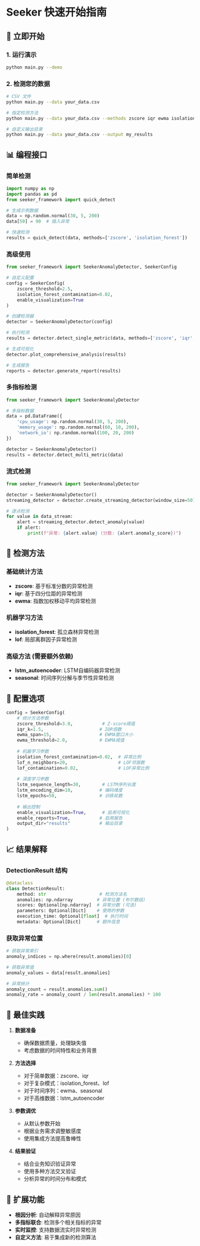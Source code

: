 # Seeker 快速开始指南

## 🚀 立即开始

### 1. 运行演示
```bash
python main.py --demo
```

### 2. 检测您的数据
```bash
# CSV 文件
python main.py --data your_data.csv

# 指定检测方法
python main.py --data your_data.csv --methods zscore iqr ewma isolation_forest

# 自定义输出目录
python main.py --data your_data.csv --output my_results
```

## 📊 编程接口

### 简单检测
```python
import numpy as np
import pandas as pd
from seeker_framework import quick_detect

# 生成示例数据
data = np.random.normal(30, 5, 200)
data[50] = 90  # 插入异常

# 快速检测
results = quick_detect(data, methods=['zscore', 'isolation_forest'])
```

### 高级使用
```python
from seeker_framework import SeekerAnomalyDetector, SeekerConfig

# 自定义配置
config = SeekerConfig(
    zscore_threshold=2.5,
    isolation_forest_contamination=0.02,
    enable_visualization=True
)

# 创建检测器
detector = SeekerAnomalyDetector(config)

# 执行检测
results = detector.detect_single_metric(data, methods=['zscore', 'iqr', 'ewma'])

# 生成可视化
detector.plot_comprehensive_analysis(results)

# 生成报告
reports = detector.generate_report(results)
```

### 多指标检测
```python
from seeker_framework import SeekerAnomalyDetector

# 多指标数据
data = pd.DataFrame({
    'cpu_usage': np.random.normal(30, 5, 200),
    'memory_usage': np.random.normal(60, 10, 200),
    'network_io': np.random.normal(100, 20, 200)
})

detector = SeekerAnomalyDetector()
results = detector.detect_multi_metric(data)
```

### 流式检测
```python
from seeker_framework import SeekerAnomalyDetector

detector = SeekerAnomalyDetector()
streaming_detector = detector.create_streaming_detector(window_size=50)

# 逐点检测
for value in data_stream:
    alert = streaming_detector.detect_anomaly(value)
    if alert:
        print(f"异常: {alert.value} (分数: {alert.anomaly_score})")
```

## 📁 检测方法

### 基础统计方法
- **zscore**: 基于标准分数的异常检测
- **iqr**: 基于四分位距的异常检测  
- **ewma**: 指数加权移动平均异常检测

### 机器学习方法
- **isolation_forest**: 孤立森林异常检测
- **lof**: 局部离群因子异常检测

### 高级方法 (需要额外依赖)
- **lstm_autoencoder**: LSTM自编码器异常检测
- **seasonal**: 时间序列分解与季节性异常检测

## 🔧 配置选项

```python
config = SeekerConfig(
    # 统计方法参数
    zscore_threshold=3.0,           # Z-score阈值
    iqr_k=1.5,                     # IQR倍数
    ewma_span=15,                  # EWMA窗口大小
    ewma_threshold=2.0,            # EWMA阈值
    
    # 机器学习参数
    isolation_forest_contamination=0.02,  # 异常比例
    lof_n_neighbors=20,                   # LOF邻居数
    lof_contamination=0.02,               # LOF异常比例
    
    # 深度学习参数
    lstm_sequence_length=30,        # LSTM序列长度
    lstm_encoding_dim=10,          # 编码维度
    lstm_epochs=50,                # 训练轮数
    
    # 输出控制
    enable_visualization=True,      # 启用可视化
    enable_reports=True,           # 启用报告
    output_dir="results"           # 输出目录
)
```

## 📈 结果解释

### DetectionResult 结构
```python
@dataclass
class DetectionResult:
    method: str                    # 检测方法名
    anomalies: np.ndarray         # 异常位置 (布尔数组)
    scores: Optional[np.ndarray]  # 异常分数 (可选)
    parameters: Optional[Dict]    # 使用的参数
    execution_time: Optional[float]  # 执行时间
    metadata: Optional[Dict]      # 额外信息
```

### 获取异常位置
```python
# 获取异常索引
anomaly_indices = np.where(result.anomalies)[0]

# 获取异常值
anomaly_values = data[result.anomalies]

# 异常统计
anomaly_count = result.anomalies.sum()
anomaly_rate = anomaly_count / len(result.anomalies) * 100
```

## 🎯 最佳实践

1. **数据准备**
   - 确保数据质量，处理缺失值
   - 考虑数据的时间特性和业务背景

2. **方法选择**
   - 对于简单数据：zscore、iqr
   - 对于复杂模式：isolation_forest、lof
   - 对于时间序列：ewma、seasonal
   - 对于高维数据：lstm_autoencoder

3. **参数调优**
   - 从默认参数开始
   - 根据业务需求调整敏感度
   - 使用集成方法提高鲁棒性

4. **结果验证**
   - 结合业务知识验证异常
   - 使用多种方法交叉验证
   - 分析异常的时间分布和模式

## 🔗 扩展功能

- **根因分析**: 自动解释异常原因
- **多指标联合**: 检测多个相关指标的异常
- **实时监控**: 支持数据流实时异常检测
- **自定义方法**: 易于集成新的检测算法
